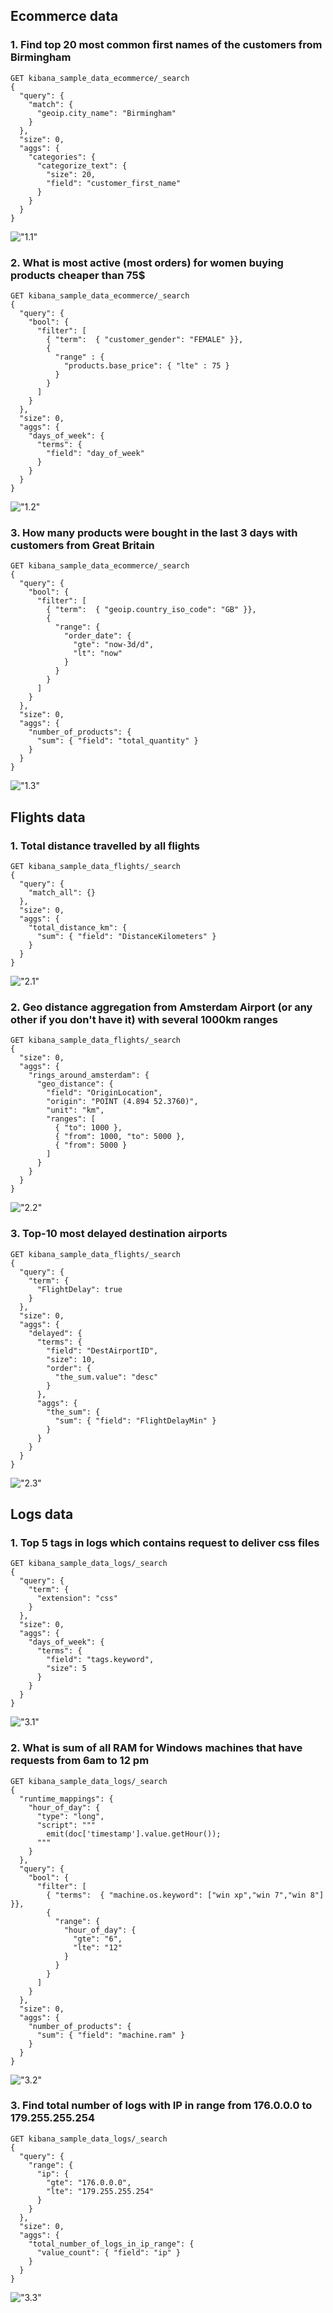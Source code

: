 ## Ecommerce data

### 1. Find top 20 most common first names of the customers from Birmingham
```shell
GET kibana_sample_data_ecommerce/_search
{
  "query": {
    "match": {
      "geoip.city_name": "Birmingham"
    }
  }, 
  "size": 0, 
  "aggs": {
    "categories": {
      "categorize_text": {
        "size": 20,
        "field": "customer_first_name"
      }
    }
  }
}
```
!["1.1"](1.1.png)

### 2. What is most active (most orders) for women buying products cheaper than 75$
```shell
GET kibana_sample_data_ecommerce/_search
{
  "query": {
    "bool": {
      "filter": [
        { "term":  { "customer_gender": "FEMALE" }},
        {
          "range" : {
            "products.base_price": { "lte" : 75 }
          }
        }
      ]
    }
  }, 
  "size": 0, 
  "aggs": {
    "days_of_week": {
      "terms": {
        "field": "day_of_week"
      }
    }
  }
}
```
!["1.2"](1.2.png)

### 3. How many products were bought in the last 3 days with customers from Great Britain
```shell
GET kibana_sample_data_ecommerce/_search
{
  "query": {
    "bool": {
      "filter": [
        { "term":  { "geoip.country_iso_code": "GB" }},
        {
          "range": {
            "order_date": {
              "gte": "now-3d/d",
              "lt": "now"
            }
          }
        }
      ]
    }
  }, 
  "size": 0, 
  "aggs": {
    "number_of_products": { 
      "sum": { "field": "total_quantity" } 
    }
  }
}
```
!["1.3"](1.3.png)


## Flights data

### 1. Total distance travelled by all flights
```shell
GET kibana_sample_data_flights/_search
{
  "query": {
    "match_all": {}
  }, 
  "size": 0, 
  "aggs": {
    "total_distance_km": { 
      "sum": { "field": "DistanceKilometers" } 
    }
  }
}
```
!["2.1"](2.1.png)

### 2. Geo distance aggregation from Amsterdam Airport (or any other if you don't have it) with several 1000km ranges
```shell
GET kibana_sample_data_flights/_search
{
  "size": 0, 
  "aggs": {
    "rings_around_amsterdam": {
      "geo_distance": {
        "field": "OriginLocation",
        "origin": "POINT (4.894 52.3760)",
        "unit": "km",
        "ranges": [
          { "to": 1000 },
          { "from": 1000, "to": 5000 },
          { "from": 5000 }
        ]
      }
    }
  }
}
```
!["2.2"](2.2.png)

### 3. Top-10 most delayed destination airports
```shell
GET kibana_sample_data_flights/_search
{
  "query": {
    "term": {
      "FlightDelay": true 
    }
  }, 
  "size": 0, 
  "aggs": {
    "delayed": {
      "terms": {
        "field": "DestAirportID",
        "size": 10,
        "order": {
          "the_sum.value": "desc"
        }
      },
      "aggs": {
        "the_sum": {
          "sum": { "field": "FlightDelayMin" }
        }
      }
    }
  }
}
```
!["2.3"](2.3.png)


## Logs data

### 1. Top 5 tags in logs which contains request to deliver css files
```shell
GET kibana_sample_data_logs/_search
{
  "query": {
    "term": {
      "extension": "css" 
    }
  },
  "size": 0, 
  "aggs": {
    "days_of_week": {
      "terms": {
        "field": "tags.keyword",
        "size": 5
      }
    }
  }
}
```
!["3.1"](3.1.png)

### 2. What is sum of all RAM for Windows machines that have requests from 6am to 12 pm
```shell
GET kibana_sample_data_logs/_search
{
  "runtime_mappings": {
    "hour_of_day": {
      "type": "long",
      "script": """
        emit(doc['timestamp'].value.getHour());
      """
    }
  }, 
  "query": {
    "bool": {
      "filter": [
        { "terms":  { "machine.os.keyword": ["win xp","win 7","win 8"] }},
        {
          "range": {
            "hour_of_day": {
              "gte": "6",
              "lte": "12"
            }
          }
        }
      ]
    }
  }, 
  "size": 0, 
  "aggs": {
    "number_of_products": { 
      "sum": { "field": "machine.ram" } 
    }
  }
}
```
!["3.2"](3.2.png)

### 3. Find total number of logs with IP in range from 176.0.0.0 to 179.255.255.254
```shell
GET kibana_sample_data_logs/_search
{
  "query": {
    "range": {
      "ip": {
        "gte": "176.0.0.0",
        "lte": "179.255.255.254"
      }
    }
  }, 
  "size": 0, 
  "aggs": {
    "total_number_of_logs_in_ip_range": { 
      "value_count": { "field": "ip" } 
    }
  }
}
```
!["3.3"](3.3.png)